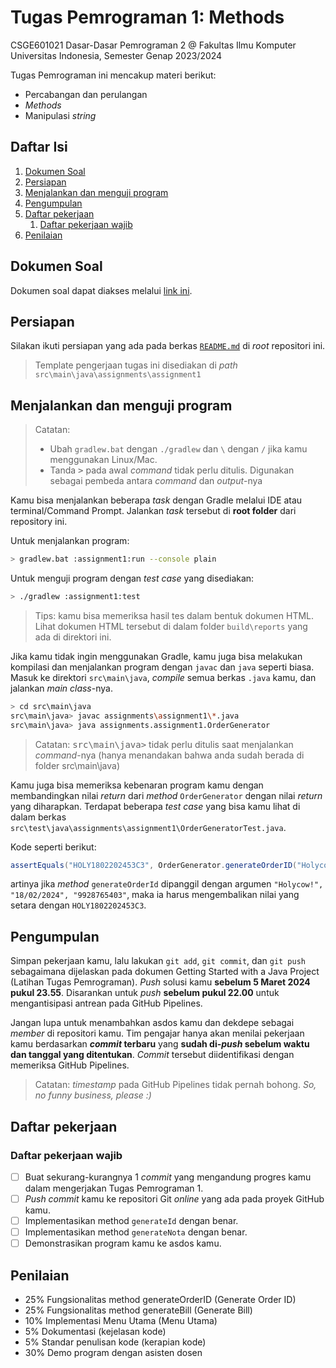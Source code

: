 # Tugas Pemrograman 1: Methods

CSGE601021 Dasar-Dasar Pemrograman 2 @ Fakultas Ilmu Komputer Universitas Indonesia, Semester Genap 2023/2024

Tugas Pemrograman ini mencakup materi berikut:

- Percabangan dan perulangan
- *Methods*
- Manipulasi *string*

## Daftar Isi

1. [Dokumen Soal](#dokumen-soal)
2. [Persiapan](#persiapan)
3. [Menjalankan dan menguji program](#menjalankan-dan-menguji-program)
4. [Pengumpulan](#pengumpulan)
5. [Daftar pekerjaan](#daftar-pekerjaan)
    1. [Daftar pekerjaan wajib](#daftar-pekerjaan-wajib)
6. [Penilaian](#penilaian)

## Dokumen Soal

Dokumen soal dapat diakses melalui [link ini](https://docs.google.com/document/d/1J3fh-aa8UZogIOnjDplaZbCjOLwY7gzBDVcdyj0krxI/edit?usp=sharing).

## Persiapan

Silakan ikuti persiapan yang ada pada berkas [`README.md`](../README.md) di
*root* repositori ini.

> Template pengerjaan tugas ini disediakan di *path*
`src\main\java\assignments\assignment1`

## Menjalankan dan menguji program

> Catatan:<br>
> - Ubah `gradlew.bat` dengan `./gradlew` dan `\` dengan `/` jika kamu
    menggunakan Linux/Mac.
> - Tanda <kbd>></kbd> pada awal *command* tidak perlu ditulis.
    Digunakan sebagai pembeda antara *command* dan *output*-nya

Kamu bisa menjalankan beberapa *task* dengan Gradle melalui IDE atau
terminal/Command Prompt.
Jalankan *task* tersebut di **root folder** dari repository ini.

Untuk menjalankan program:

```bash
> gradlew.bat :assignment1:run --console plain
```

Untuk menguji program dengan *test case* yang disediakan:

```bash
> ./gradlew :assignment1:test
```

> Tips: kamu bisa memeriksa hasil tes dalam bentuk dokumen HTML. Lihat dokumen
> HTML tersebut di dalam folder `build\reports` yang ada di direktori ini.

Jika kamu tidak ingin menggunakan Gradle, kamu juga bisa melakukan kompilasi
dan menjalankan program dengan `javac` dan `java` seperti biasa. Masuk ke
direktori `src\main\java`, *compile* semua berkas `.java` kamu, dan jalankan
*main class*-nya.

```bash
> cd src\main\java
src\main\java> javac assignments\assignment1\*.java
src\main\java> java assignments.assignment1.OrderGenerator
```

> Catatan: <kbd>src\main\java></kbd> tidak perlu ditulis saat menjalankan *command*-nya (hanya menandakan bahwa anda sudah berada di folder src\main\java)

Kamu juga bisa memeriksa kebenaran program kamu dengan membandingkan nilai
*return* dari *method* `OrderGenerator` dengan nilai *return* yang
diharapkan. Terdapat beberapa *test case* yang bisa kamu lihat di dalam
berkas `src\test\java\assignments\assignment1\OrderGeneratorTest.java`.

Kode seperti berikut:

```java
assertEquals("HOLY1802202453C3", OrderGenerator.generateOrderID("Holycow!", "18/02/2024", "9928765403"));
```

artinya jika *method* `generateOrderId` dipanggil dengan argumen `"Holycow!", "18/02/2024", "9928765403"`,
maka ia harus mengembalikan nilai yang setara dengan `HOLY1802202453C3`.

## Pengumpulan

Simpan pekerjaan kamu, lalu lakukan `git add`, `git commit`, dan `git push`
sebagaimana dijelaskan pada dokumen
Getting Started with a Java Project (Latihan Tugas Pemrograman).
*Push* solusi kamu **sebelum 5 Maret 2024 pukul 23.55**. Disarankan untuk
*push* **sebelum pukul 22.00** untuk mengantisipasi antrean pada GitHub
Pipelines.

Jangan lupa untuk menambahkan asdos kamu dan dekdepe sebagai *member* di repositori kamu.
Tim pengajar hanya akan menilai pekerjaan kamu berdasarkan ***commit* terbaru**
yang **sudah di-*push* sebelum waktu dan tanggal yang ditentukan**. *Commit*
tersebut diidentifikasi dengan memeriksa GitHub Pipelines.

> Catatan: *timestamp* pada GitHub Pipelines tidak pernah bohong.
> *So, no funny business, please :)*

## Daftar pekerjaan

### Daftar pekerjaan wajib

- [ ] Buat sekurang-kurangnya 1 *commit* yang mengandung progres kamu dalam
  mengerjakan Tugas Pemrograman 1.
- [ ] *Push* *commit* kamu ke repositori Git *online* yang ada pada proyek
  GitHub kamu.
- [ ] Implementasikan method `generateId` dengan benar.
- [ ] Implementasikan method `generateNota` dengan benar.
- [ ] Demonstrasikan program kamu ke asdos kamu.

## Penilaian

- 25% Fungsionalitas method generateOrderID (Generate Order ID)
- 25% Fungsionalitas method generateBill (Generate Bill)
- 10% Implementasi Menu Utama (Menu Utama)
- 5% Dokumentasi (kejelasan kode)
- 5% Standar penulisan kode (kerapian kode)
- 30% Demo program dengan asisten dosen